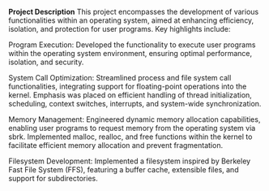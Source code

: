 **Project Description**
This project encompasses the development of various functionalities within an operating system, aimed at enhancing efficiency, isolation, and protection for user programs. Key highlights include:

Program Execution: Developed the functionality to execute user programs within the operating system environment, ensuring optimal performance, isolation, and security.

System Call Optimization: Streamlined process and file system call functionalities, integrating support for floating-point operations into the kernel. Emphasis was placed on efficient handling of thread initialization, scheduling, context switches, interrupts, and system-wide synchronization.

Memory Management: Engineered dynamic memory allocation capabilities, enabling user programs to request memory from the operating system via sbrk. Implemented malloc, realloc, and free functions within the kernel to facilitate efficient memory allocation and prevent fragmentation.

Filesystem Development: Implemented a filesystem inspired by Berkeley Fast File System (FFS), featuring a buffer cache, extensible files, and support for subdirectories.
